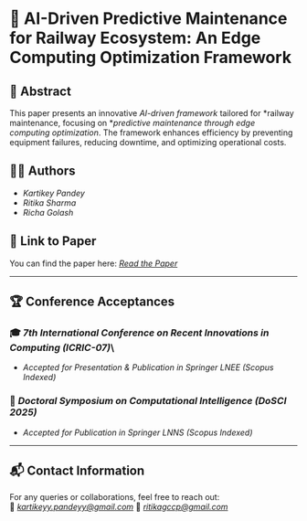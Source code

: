 # 🚄 AI-Driven Predictive Maintenance for Railway Ecosystem: An Edge Computing Optimization Framework  

## 📌 Abstract  
This paper presents an innovative *AI-driven framework* tailored for *railway maintenance, focusing on **predictive maintenance through edge computing optimization*. The framework enhances efficiency by preventing equipment failures, reducing downtime, and optimizing operational costs.  

## 👨‍💻 Authors  
- *Kartikey Pandey*  
- *Ritika Sharma*  
- *Richa Golash*  

## 📄 Link to Paper  
You can find the paper here: [*Read the Paper*](https://drive.google.com/file/d/1iiJeQl5j4VptUNr2Ywl3YS-0uH7BTfac/view?usp=sharing)  

---

## 🏆 Conference Acceptances  

### 🎓 *7th International Conference on Recent Innovations in Computing (ICRIC-07)*\
- *Accepted for Presentation & Publication in Springer LNEE (Scopus Indexed)*  

### 📖 *Doctoral Symposium on Computational Intelligence (DoSCI 2025)*  
- *Accepted for Publication in Springer LNNS (Scopus Indexed)*  


---

## 📬 Contact Information  
For any queries or collaborations, feel free to reach out:  
📧 *kartikeyy.pandeyy@gmail.com* 
📧 *ritikagccp@gmail.com*
